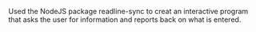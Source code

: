 Used the NodeJS package readline-sync to creat an interactive program that asks the user for information and reports back on what is entered.